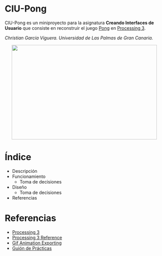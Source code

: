 # CIU-Pong

CIU-Pong es un miniproyecto para la asignatura **Creando Interfaces de Usuario** que consiste en reconstruir el juego [Pong](https://es.wikipedia.org/wiki/Pong) en [Processing 3](https://processing.org/).

*Christian García Viguera. Universidad de Las Palmas de Gran Canaria.*

<p align="center">
  <img width="460" height="300" src="https://github.com/Chgv99/Pong/blob/main/preview.gif">
</p>

# Índice
* Descripción
* Funcionamiento
  * Toma de decisiones
* Diseño
  * Toma de decisiones
* Referencias

# Referencias
* [Processing 3](https://processing.org/)
* [Processing 3 Reference](https://processing.org/reference/)
* [Gif Animation Exporting](https://github.com/extrapixel/gif-animation)
* [Guión de Prácticas](https://ncvt-aep.ulpgc.es/cv/ulpgctp21/pluginfile.php/412240/mod_resource/content/37/CIU_Pr_cticas.pdf)

